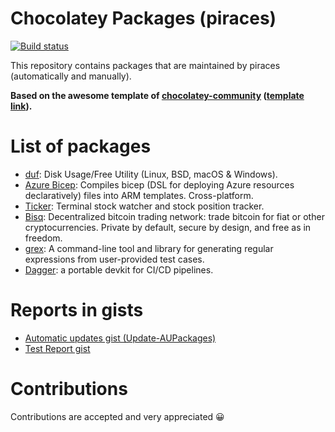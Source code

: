 # Chocolatey Packages (piraces)
[![Build status](https://ci.appveyor.com/api/projects/status/m7a34nbp1de95rlb?svg=true)](https://ci.appveyor.com/project/piraces/chocolatey-packages)


This repository contains packages that are maintained by piraces (automatically and manually).

**Based on the awesome template of [chocolatey-community](https://github.com/chocolatey-community) ([template link](https://github.com/chocolatey-community/chocolatey-packages-template)).** 

# List of packages

- [duf](https://github.com/muesli/duf): Disk Usage/Free Utility (Linux, BSD, macOS & Windows).
- [Azure Bicep](https://github.com/Azure/bicep): Compiles bicep (DSL for deploying Azure resources declaratively) files into ARM templates. Cross-platform.
- [Ticker](https://github.com/achannarasappa/ticker): Terminal stock watcher and stock position tracker.
- [Bisq](https://bisq.network/): Decentralized bitcoin trading network: trade bitcoin for fiat or other cryptocurrencies. Private by default, secure by design, and free as in freedom.
- [grex](https://github.com/pemistahl/grex): A command-line tool and library for generating regular expressions from user-provided test cases.
- [Dagger](https://dagger.io/): a portable devkit for CI/CD pipelines.

# Reports in gists

- [Automatic updates gist (Update-AUPackages)](https://gist.github.com/piraces/934662dc159cbb8aa7dade125b15588f)
- [Test Report gist](https://gist.github.com/piraces/aac3f2a9736693efde1d0e7dfd10ce37)

# Contributions

Contributions are accepted and very appreciated 😀
